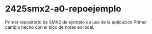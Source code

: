 # 2425smx2-a0-repoejemplo
Primer repositorio de SMX2 de ejemplo de uso de la aplicación
Primer cambio hecho con el bloc de notas en local.